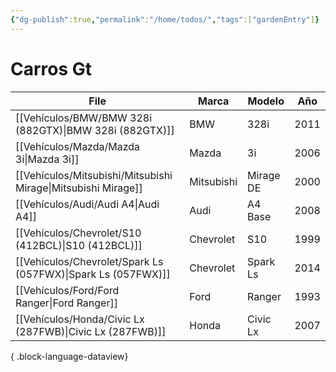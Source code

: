 ```yaml
---
{"dg-publish":true,"permalink":"/home/todos/","tags":["gardenEntry"]}
---
```




# Carros Gt


| File                                                             | Marca      | Modelo    | Año  |
| ---------------------------------------------------------------- | ---------- | --------- | ---- |
| [[Vehículos/BMW/BMW 328i (882GTX)\|BMW 328i (882GTX)]]        | BMW        | 328i      | 2011 |
| [[Vehículos/Mazda/Mazda 3i\|Mazda 3i]]                        | Mazda      | 3i        | 2006 |
| [[Vehículos/Mitsubishi/Mitsubishi Mirage\|Mitsubishi Mirage]] | Mitsubishi | Mirage DE | 2000 |
| [[Vehículos/Audi/Audi A4\|Audi A4]]                           | Audi       | A4 Base   | 2008 |
| [[Vehículos/Chevrolet/S10 (412BCL)\|S10 (412BCL)]]            | Chevrolet  | S10       | 1999 |
| [[Vehículos/Chevrolet/Spark Ls (057FWX)\|Spark Ls (057FWX)]]  | Chevrolet  | Spark Ls  | 2014 |
| [[Vehículos/Ford/Ford Ranger\|Ford Ranger]]                   | Ford       | Ranger    | 1993 |
| [[Vehículos/Honda/Civic Lx (287FWB)\|Civic Lx (287FWB)]]      | Honda      | Civic Lx  | 2007 |

{ .block-language-dataview}



